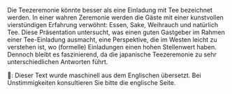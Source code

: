 <p>Die Teezeremonie könnte besser als eine Einladung mit Tee bezeichnet werden. In einer wahren Zeremonie werden die Gäste mit einer kunstvollen vierstündigen Erfahrung verwöhnt: Essen, Sake, Weihrauch und natürlich Tee. Diese Präsentation untersucht, was einen guten Gastgeber im Rahmen einer Tee-Einladung ausmacht, eine Perspektive, die im Westen leicht zu verstehen ist, wo (formelle) Einladungen einen hohen Stellenwert haben. Dennoch bleibt es faszinierend, da die japanische Teezeremonie zu sehr unterschiedlichen Antworten führt.</p>
👾: Dieser Text wurde maschinell aus dem Englischen übersetzt. Bei Unstimmigkeiten konsultieren Sie bitte die englische Seite.
